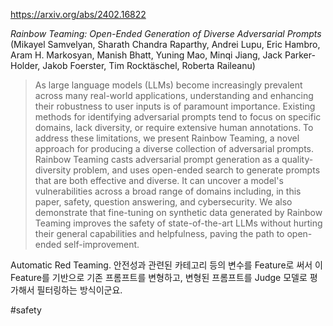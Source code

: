 https://arxiv.org/abs/2402.16822

*Rainbow Teaming: Open-Ended Generation of Diverse Adversarial Prompts* (Mikayel Samvelyan, Sharath Chandra Raparthy, Andrei Lupu, Eric Hambro, Aram H. Markosyan, Manish Bhatt, Yuning Mao, Minqi Jiang, Jack Parker-Holder, Jakob Foerster, Tim Rocktäschel, Roberta Raileanu)

> As large language models (LLMs) become increasingly prevalent across many real-world applications, understanding and enhancing their robustness to user inputs is of paramount importance. Existing methods for identifying adversarial prompts tend to focus on specific domains, lack diversity, or require extensive human annotations. To address these limitations, we present Rainbow Teaming, a novel approach for producing a diverse collection of adversarial prompts. Rainbow Teaming casts adversarial prompt generation as a quality-diversity problem, and uses open-ended search to generate prompts that are both effective and diverse. It can uncover a model's vulnerabilities across a broad range of domains including, in this paper, safety, question answering, and cybersecurity. We also demonstrate that fine-tuning on synthetic data generated by Rainbow Teaming improves the safety of state-of-the-art LLMs without hurting their general capabilities and helpfulness, paving the path to open-ended self-improvement.

Automatic Red Teaming. 안전성과 관련된 카테고리 등의 변수를 Feature로 써서 이 Feature를 기반으로 기존 프롬프트를 변형하고, 변형된 프롬프트를 Judge 모델로 평가해서 필터링하는 방식이군요.

#safety 